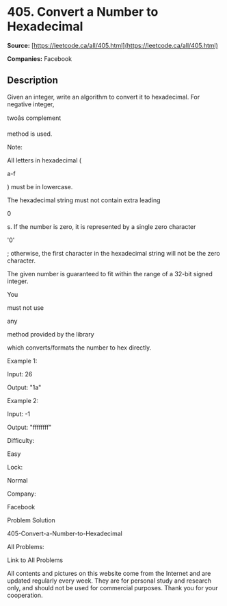 # 405. Convert a Number to Hexadecimal

**Source:** [https://leetcode.ca/all/405.html](https://leetcode.ca/all/405.html)

**Companies:** Facebook

## Description

Given an integer, write an algorithm to convert it to hexadecimal. For negative integer,

twoâs
        complement

method is used.

Note:

All letters in hexadecimal (

a-f

) must be in lowercase.

The hexadecimal string must not contain extra leading

0

s. If the number is
            zero, it is represented by a single zero character

'0'

; otherwise, the
            first character in the hexadecimal string will not be the zero character.

The given number is guaranteed to fit within the range of a 32-bit signed integer.

You

must not use

any

method provided by the library

which converts/formats
            the number to hex directly.

Example 1:

Input:
26

Output:
"1a"

Example 2:

Input:
-1

Output:
"ffffffff"

Difficulty:

Easy

Lock:

Normal

Company:

Facebook

Problem Solution

405-Convert-a-Number-to-Hexadecimal

All Problems:

Link to All Problems

All contents and pictures on this website come from the Internet and are updated regularly every week. They are for personal study and research only, and should not be used for commercial purposes. Thank you for your cooperation.


